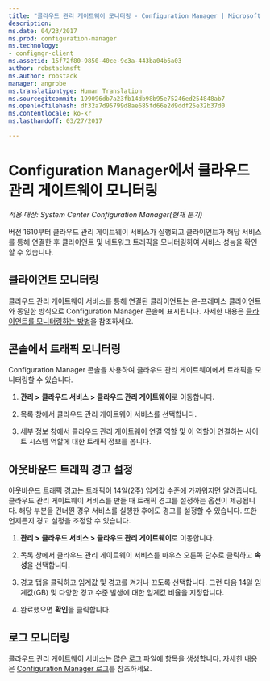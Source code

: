 ```yaml
---
title: "클라우드 관리 게이트웨이 모니터링 - Configuration Manager | Microsoft 문서"
description: 
ms.date: 04/23/2017
ms.prod: configuration-manager
ms.technology:
- configmgr-client
ms.assetid: 15f72f80-9850-40ce-9c3a-443ba04b6a03
author: robstackmsft
ms.author: robstack
manager: angrobe
ms.translationtype: Human Translation
ms.sourcegitcommit: 199096db7a23fb14db98b95e75246ed254848ab7
ms.openlocfilehash: df32a7d95799d8ae685fd66e2d9ddf25e32b37d0
ms.contentlocale: ko-kr
ms.lasthandoff: 03/27/2017

---
```


# <a name="monitor-cloud-management-gateway-in-configuration-manager"></a>Configuration Manager에서 클라우드 관리 게이트웨이 모니터링

*적용 대상: System Center Configuration Manager(현재 분기)*

버전 1610부터 클라우드 관리 게이트웨이 서비스가 실행되고 클라이언트가 해당 서비스를 통해 연결한 후 클라이언트 및 네트워크 트래픽을 모니터링하여 서비스 성능을 확인할 수 있습니다.

## <a name="monitor-clients"></a>클라이언트 모니터링

클라우드 관리 게이트웨이 서비스를 통해 연결된 클라이언트는 온-프레미스 클라이언트와 동일한 방식으로 Configuration Manager 콘솔에 표시됩니다. 자세한 내용은 [클라이언트를 모니터링하는 방법](monitor-clients.md)을 참조하세요.

## <a name="monitor-traffic-in-the-console"></a>콘솔에서 트래픽 모니터링

Configuration Manager 콘솔을 사용하여 클라우드 관리 게이트웨이에서 트래픽을 모니터링할 수 있습니다.

1. **관리 > 클라우드 서비스 > 클라우드 관리 게이트웨이**로 이동합니다.

2. 목록 창에서 클라우드 관리 게이트웨이 서비스를 선택합니다.

3. 세부 정보 창에서 클라우드 관리 게이트웨이 연결 역할 및 이 역할이 연결하는 사이트 시스템 역할에 대한 트래픽 정보를 봅니다.

## <a name="set-up-outbound-traffic-alerts"></a>아웃바운드 트래픽 경고 설정

아웃바운드 트래픽 경고는 트래픽이 14일(2주) 임계값 수준에 가까워지면 알려줍니다. 클라우드 관리 게이트웨이 서비스를 만들 때 트래픽 경고를 설정하는 옵션이 제공됩니다. 해당 부분을 건너뛴 경우 서비스를 실행한 후에도 경고를 설정할 수 있습니다. 또한 언제든지 경고 설정을 조정할 수 있습니다.

1. **관리 > 클라우드 서비스 > 클라우드 관리 게이트웨이**로 이동합니다.

2. 목록 창에서 클라우드 관리 게이트웨이 서비스를 마우스 오른쪽 단추로 클릭하고 **속성**을 선택합니다.

3. 경고 탭을 클릭하고 임계값 및 경고를 켜거나 끄도록 선택합니다. 그런 다음 14일 임계값(GB) 및 다양한 경고 수준 발생에 대한 임계값 비율을 지정합니다.

4. 완료했으면 **확인**을 클릭합니다.

## <a name="monitor-logs"></a>로그 모니터링

클라우드 관리 게이트웨이 서비스는 많은 로그 파일에 항목을 생성합니다. 자세한 내용은 [Configuration Manager 로그](/sccm/core/plan-design/hierarchy/log-files)를 참조하세요.

